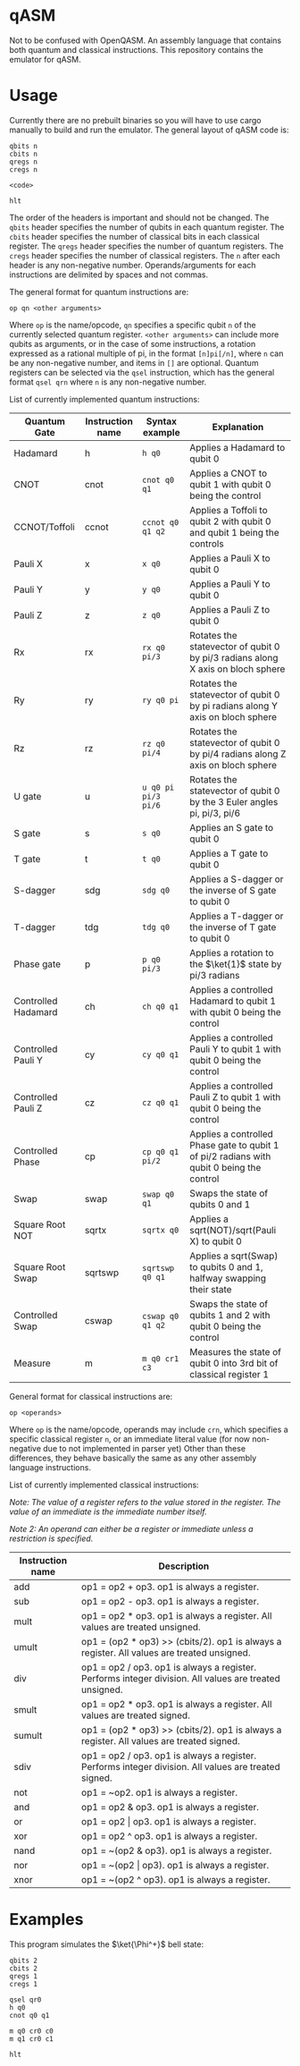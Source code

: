 # qASM

Not to be confused with OpenQASM. An assembly language that contains both quantum and classical instructions.
This repository contains the emulator for qASM.

# Usage

Currently there are no prebuilt binaries so you will have to use cargo manually to build and run the emulator.
The general layout of qASM code is:

```
qbits n
cbits n
qregs n
cregs n

<code>

hlt
```

The order of the headers is important and should not be changed. The `qbits` header specifies the number of
qubits in each quantum register. The `cbits` header specifies the number of classical bits in each classical
register. The `qregs` header specifies the number of quantum registers. The `cregs` header specifies the number
of classical registers. The `n` after each header is any non-negative number. Operands/arguments for each
instructions are delimited by spaces and not commas.

The general format for quantum instructions are:
```
op qn <other arguments>
```
Where `op` is the name/opcode, `qn` specifies a specific qubit `n` of the currently selected quantum register.
`<other arguments>` can include more qubits as arguments, or in the case of some instructions, a rotation expressed
as a rational multiple of pi, in the format `[n]pi[/n]`, where `n` can be any non-negative number, and items
in `[]` are optional. Quantum registers can be selected via the `qsel` instruction, which has the general format
`qsel qrn` where `n` is any non-negative number.

List of currently implemented quantum instructions:

| Quantum Gate        | Instruction name | Syntax example      | Explanation |
| ------------------- | ---------------- | ------------------- | ----------- |
| Hadamard            | h                | `h q0`              | Applies a Hadamard to qubit 0 |
| CNOT                | cnot             | `cnot q0 q1`        | Applies a CNOT to qubit 1 with qubit 0 being the control |
| CCNOT/Toffoli       | ccnot            | `ccnot q0 q1 q2`    | Applies a Toffoli to qubit 2 with qubit 0 and qubit 1 being the controls |
| Pauli X             | x                | `x q0`              | Applies a Pauli X to qubit 0 |
| Pauli Y             | y                | `y q0`              | Applies a Pauli Y to qubit 0 |
| Pauli Z             | z                | `z q0`              | Applies a Pauli Z to qubit 0 |
| Rx                  | rx               | `rx q0 pi/3`        | Rotates the statevector of qubit 0 by pi/3 radians along X axis on bloch sphere |
| Ry                  | ry               | `ry q0 pi`          | Rotates the statevector of qubit 0 by pi radians along Y axis on bloch sphere |
| Rz                  | rz               | `rz q0 pi/4`        | Rotates the statevector of qubit 0 by pi/4 radians along Z axis on bloch sphere |
| U gate              | u                | `u q0 pi pi/3 pi/6` | Rotates the statevector of qubit 0 by the 3 Euler angles pi, pi/3, pi/6 |
| S gate              | s                | `s q0`              | Applies an S gate to qubit 0 |
| T gate              | t                | `t q0`              | Applies a T gate to qubit 0 |
| S-dagger            | sdg              | `sdg q0`            | Applies a S-dagger or the inverse of S gate to qubit 0 |
| T-dagger            | tdg              | `tdg q0`            | Applies a T-dagger or the inverse of T gate to qubit 0 |
| Phase gate          | p                | `p q0 pi/3`         | Applies a rotation to the $\ket{1}$ state by pi/3 radians |
| Controlled Hadamard | ch               | `ch q0 q1`          | Applies a controlled Hadamard to qubit 1 with qubit 0 being the control |
| Controlled Pauli Y  | cy               | `cy q0 q1`          | Applies a controlled Pauli Y to qubit 1 with qubit 0 being the control |
| Controlled Pauli Z  | cz               | `cz q0 q1`          | Applies a controlled Pauli Z to qubit 1 with qubit 0 being the control |
| Controlled Phase    | cp               | `cp q0 q1 pi/2`     | Applies a controlled Phase gate to qubit 1 of pi/2 radians with qubit 0 being the control |
| Swap                | swap             | `swap q0 q1`        | Swaps the state of qubits 0 and 1 |
| Square Root NOT     | sqrtx            | `sqrtx q0 `         | Applies a sqrt(NOT)/sqrt(Pauli X) to qubit 0 |
| Square Root Swap    | sqrtswp          | `sqrtswp q0 q1`     | Applies a sqrt(Swap) to qubits 0 and 1, halfway swapping their state |
| Controlled Swap     | cswap            | `cswap q0 q1 q2`    | Swaps the state of qubits 1 and 2 with qubit 0 being the control |
| Measure             | m                | `m q0 cr1 c3`       | Measures the state of qubit 0 into 3rd bit of classical register 1 |

General format for classical instructions are:
```
op <operands>
```
Where `op` is the name/opcode, operands may include `crn`, which specifies a specific classical register `n`, or
an immediate literal value (for now non-negative due to not implemented in parser yet) Other than these differences,
they behave basically the same as any other assembly language instructions.

List of currently implemented classical instructions:

*Note: The value of a register refers to the value stored in the register. The value of an immediate is the immediate number itself.*

*Note 2: An operand can either be a register or immediate unless a restriction is specified.*

| Instruction name | Description |
| ---------------- | ----------- |
| add              | op1 = op2 + op3. op1 is always a register. |
| sub              | op1 = op2 - op3. op1 is always a register. |
| mult             | op1 = op2 * op3. op1 is always a register. All values are treated unsigned. |
| umult            | op1 = (op2 * op3) >> (cbits/2). op1 is always a register. All values are treated unsigned. |
| div              | op1 = op2 / op3. op1 is always a register. Performs integer division. All values are treated unsigned. |
| smult            | op1 = op2 * op3. op1 is always a register. All values are treated signed. |
| sumult           | op1 = (op2 * op3) >> (cbits/2). op1 is always a register. All values are treated signed. |
| sdiv             | op1 = op2 / op3. op1 is always a register. Performs integer division. All values are treated signed. |
| not              | op1 = ~op2. op1 is always a register. |
| and              | op1 = op2 & op3. op1 is always a register. |
| or               | op1 = op2 \| op3. op1 is always a register. |
| xor              | op1 = op2 ^ op3. op1 is always a register. |
| nand             | op1 = ~(op2 & op3). op1 is always a register. |
| nor              | op1 = ~(op2 \| op3). op1 is always a register. |
| xnor             | op1 = ~(op2 ^ op3). op1 is always a register. |

# Examples
This program simulates the $\ket{\Phi^+}$ bell state:
```
qbits 2
cbits 2
qregs 1
cregs 1

qsel qr0
h q0
cnot q0 q1

m q0 cr0 c0
m q1 cr0 c1

hlt
```
